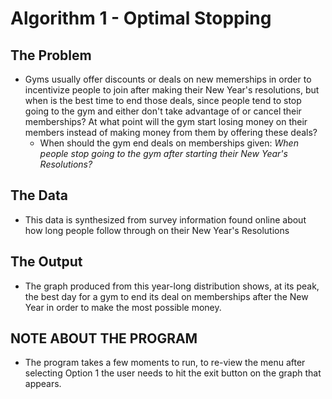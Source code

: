 # Algorithm 1 - Optimal Stopping
## The Problem
*   Gyms usually offer discounts or deals on new memerships in order to incentivize people to join after making their New Year's resolutions, but when is the best time to end those deals, since people tend to stop going to the gym and either don't take advantage of or cancel their memberships? At what point will the gym start losing money on their members instead of making money from them by offering these deals? 
    *   When should the gym end deals on memberships given: *When people stop going to the gym after starting their New Year's Resolutions?*
## The Data
*   This data is synthesized from survey information found online about how long people follow through on their New Year's Resolutions

## The Output
*   The graph produced from this year-long distribution shows, at its peak, the best day for a gym to end its deal on memberships after the New Year in order to make the most possible money.

## NOTE ABOUT THE PROGRAM
*   The program takes a few moments to run, to re-view the menu after selecting Option 1 the user needs to hit the exit button on the graph that appears.